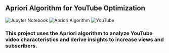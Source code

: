 ## Apriori Algorithm for YouTube Optimization

![Jupyter Notebook](https://img.shields.io/badge/Jupyter-Notebook-orange?style=flat&logo=jupyter)
![Apriori Algorithm](https://img.shields.io/badge/Algorithm-Apriori-blue?style=flat)
![YouTube](https://img.shields.io/badge/YouTube-Optimization-red?style=flat&logo=youtube)

### This project uses the Apriori algorithm to analyze YouTube video characteristics and derive insights to increase views and subscribers.

